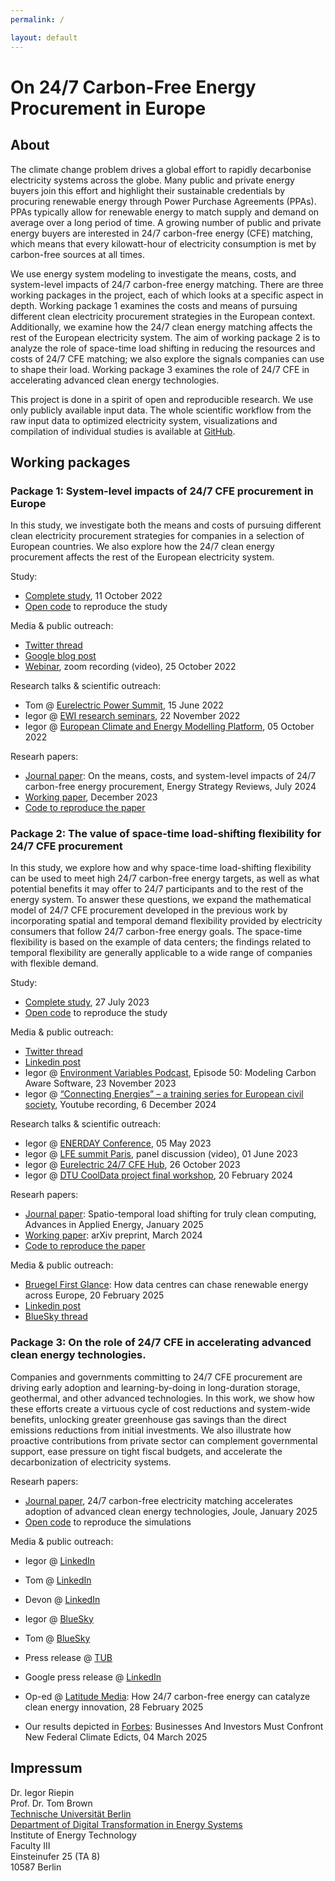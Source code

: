 ```yaml
---
permalink: /

layout: default
---
```


# On 24/7 Carbon-Free Energy Procurement in Europe

## About

The climate change problem drives a global effort to rapidly decarbonise electricity systems across the globe. Many public and private energy buyers join this effort and highlight their sustainable credentials by procuring renewable energy through Power Purchase Agreements (PPAs). PPAs typically allow for renewable energy to match supply and demand on average over a long period of time. A growing number of public and private energy buyers are interested in 24/7 carbon-free energy (CFE) matching, which means that every kilowatt-hour of electricity consumption is met by carbon-free sources at all times.

We use energy system modeling to investigate the means, costs, and system-level impacts of 24/7 carbon-free energy matching. There are three working packages in the project, each of which looks at a specific aspect in depth. Working package 1 examines the costs and means of pursuing different clean electricity procurement strategies in the European context. Additionally, we examine how the 24/7 clean energy matching affects the rest of the European electricity system. The aim of working package 2 is to analyze the role of space-time load shifting in reducing the resources and costs of 24/7 CFE matching; we also explore the signals companies can use to shape their load. Working package 3 examines the role of 24/7 CFE in accelerating advanced clean energy technologies.

This project is done in a spirit of open and reproducible research. We use only publicly available input data. The whole scientific workflow from the raw input data to optimized electricity system, visualizations and compilation of individual studies is available at [GitHub](https://github.com/PyPSA/247-cfe).


## Working packages

### Package 1: System-level impacts of 24/7 CFE procurement in Europe

In this study, we investigate both the means and costs of pursuing different clean electricity procurement strategies for companies in a selection of European countries. We also explore how the 24/7 clean energy procurement affects the rest of the European electricity system.

Study:

- [Complete study](https://zenodo.org/records/7180097), 11 October 2022 
- [Open code](https://zenodo.org/record/7181236) to reproduce the study

Media & public outreach:

- [Twitter thread](https://twitter.com/nworbmot/status/1579810935702982656)
- [Google blog post](https://blog.google/around-the-globe/google-europe/how-carbon-free-energy-around-the-clock-can-work/)
- [Webinar](https://youtu.be/oha2Jw2NVl8), zoom recording (video), 25 October 2022

Research talks & scientific outreach:

- Tom @ [Eurelectric Power Summit](https://nworbmot.org/energy/brown-eurelectric.pdf), 15 June 2022
- Iegor @ [EWI research seminars](https://iriepin.com/uploads/EWI_247CFE_22112022.pdf), 22 November 2022
- Iegor @ [European Climate and Energy Modelling Platform](https://iriepin.com/uploads/ecemp_20221005.pdf), 05 October 2022

Researh papers: 

- [Journal paper](https://doi.org/10.1016/j.esr.2024.101488): On the means, costs, and system-level impacts of 24/7 carbon-free energy procurement, Energy Strategy Reviews, July 2024 
- [Working paper](https://zenodo.org/records/10407830), December 2023
- [Code to reproduce the paper](https://github.com/Irieo/247-procurement-paper)

### Package 2: The value of space-time load-shifting flexibility for 24/7 CFE procurement

In this study, we explore how and why space-time load-shifting flexibility can be used to meet high 24/7 carbon-free energy targets, as well as what potential benefits it may offer to 24/7 participants and to the rest of the energy system. To answer these questions, we expand the mathematical model of 24/7 CFE procurement developed in the previous work by incorporating spatial and temporal demand flexibility provided by electricity consumers that follow 24/7 carbon-free energy goals. The space-time flexibility is based on the example of data centers; the findings related to temporal flexibility are generally applicable to a wide range of companies with flexible demand.

Study:

- [Complete study](https://zenodo.org/record/8185849), 27 July 2023 
- [Open code](https://github.com/PyPSA/247-cfe/tree/v0.3) to reproduce the study

Media & public outreach:

- [Twitter thread](https://twitter.com/nworbmot/status/1684498432977670148)
- [Linkedin post](https://www.linkedin.com/feed/update/urn:li:activity:7090365044823076864/)
- Iegor @ [Environment Variables Podcast](https://podcasts.castplus.fm/e/1n2jvv3n-the-week-in-green-software-modeling-carbon-aware-software), Episode 50: Modeling Carbon Aware Software, 23 November 2023
- Iegor @ [“Connecting Energies” – a training series for European civil society](https://youtu.be/MCaZCWfPtk8?t=2193), Youtube recording, 6 December 2024

Research talks & scientific outreach:

- Iegor @ [ENERDAY Conference](https://iriepin.com/uploads/enerday_20230518.pdf), 05 May 2023
- Iegor @ [LFE summit Paris](https://www.youtube.com/watch?v=yCILZ7Fe--g), panel discussion (video), 01 June 2023
- Iegor @ [Eurelectric 24/7 CFE Hub](https://iriepin.com/uploads/247Hubtalk_20231026.pdf), 26 October 2023
- Iegor @ [DTU CoolData project final workshop](https://iriepin.com/uploads/CoolDataWorkshop_20240220.pdf), 20 February 2024

Researh papers: 

- [Journal paper](https://doi.org/10.1016/j.adapen.2024.100202): Spatio-temporal load shifting for truly clean computing, Advances in Applied Energy, January 2025
- [Working paper](https://zenodo.org/records/10869649): arXiv preprint, March 2024
- [Code to reproduce the paper](https://github.com/Irieo/space-time-optimization)

Media & public outreach:
- [Bruegel First Glance](https://www.bruegel.org/first-glance/how-data-centres-can-chase-renewable-energy-across-europe): How data centres can chase renewable energy across Europe, 20 February 2025
- [Linkedin post](https://www.linkedin.com/feed/update/urn:li:activity:7178318557603143680/)
- [BlueSky thread](https://bsky.app/profile/iriepin.bsky.social/post/3lfmyzekjlc2p)


### Package 3: On the role of 24/7 CFE in accelerating advanced clean energy technologies.

Companies and governments committing to 24/7 CFE procurement are driving early adoption and learning-by-doing in long-duration storage, geothermal, and other advanced technologies. In this work, we show how these efforts create a virtuous cycle of cost reductions and system-wide benefits, unlocking greater greenhouse gas savings than the direct emissions reductions from initial investments. We also illustrate how proactive contributions from private sector can complement governmental support, ease pressure on tight fiscal budgets, and accelerate the decarbonization of electricity systems.

Researh papers: 

- [Journal paper](https://doi.org/10.1016/j.joule.2024.101808), 24/7 carbon-free electricity matching accelerates adoption of advanced clean energy technologies, Joule, January 2025
- [Open code](https://github.com/PyPSA/247-cfe/) to reproduce the simulations

Media & public outreach:

- Iegor @ [LinkedIn](https://www.linkedin.com/feed/update/urn:li:activity:7290370841802932226/)
- Tom @ [LinkedIn](https://www.linkedin.com/feed/update/urn:li:activity:7290373506465234944/)
- Devon @ [LinkedIn](https://www.linkedin.com/feed/update/urn:li:activity:7290042385256914944/)
- Iegor @ [BlueSky](https://bsky.app/profile/did:plc:jtxeeq5wsw75cogorp623fup/post/3lgv6dgnzlc2f)
- Tom @ [BlueSky](https://bsky.app/profile/nworbmot.bsky.social/post/3lgvb4drwu22e)
- Press release @ [TUB](https://www.tu.berlin/news/pressemitteilung/24-7-oekostrom-ansatz-treibt-innovationen-an)
- Google press release @ [LinkedIn](https://www.linkedin.com/feed/update/urn:li:activity:7295805817042141185/)

- Op-ed @ [Latitude Media](https://www.latitudemedia.com/news/how-24-7-carbon-free-energy-can-catalyze-clean-energy-innovation/): How 24/7 carbon-free energy can catalyze clean energy innovation, 28 February 2025
- Our results depicted in [Forbes](https://www.forbes.com/sites/johnkostyack/2025/03/04/businesses-and-investors-must-confront-new-federal-climate-edicts/): Businesses And Investors Must Confront New Federal Climate Edicts, 04 March 2025

## Impressum

Dr. Iegor Riepin\
Prof. Dr. Tom Brown\
[Technische Universität Berlin](https://tu.berlin)\
[Department of Digital Transformation in Energy Systems](https://www.tu.berlin/en/ensys)\
Institute of Energy Technology\
Faculty III\
Einsteinufer 25 (TA 8)\
10587 Berlin
